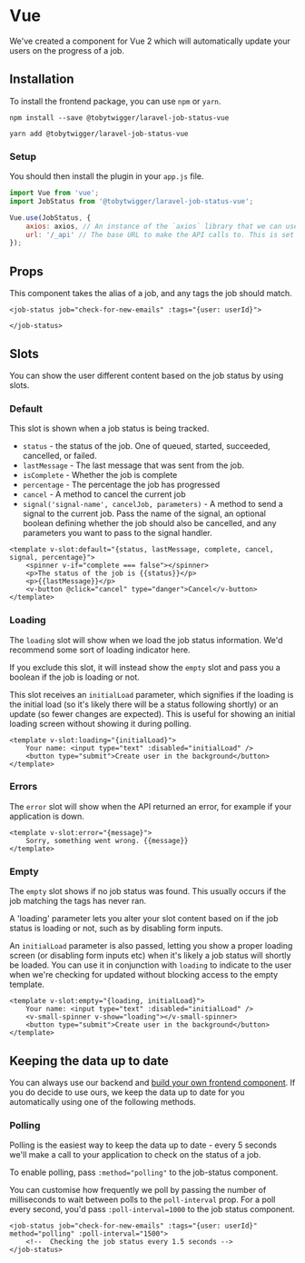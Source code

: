 # Vue

We've created a component for Vue 2 which will automatically update your users on the progress of a job.

## Installation

To install the frontend package, you can use `npm` or `yarn`.

```npm install --save @tobytwigger/laravel-job-status-vue```

```yarn add @tobytwigger/laravel-job-status-vue```

### Setup

You should then install the plugin in your `app.js` file.


```js
import Vue from 'vue';
import JobStatus from '@tobytwigger/laravel-job-status-vue';

Vue.use(JobStatus, {
    axios: axios, // An instance of the `axios` library that we can use to make API calls.
    url: '/_api' // The base URL to make the API calls to. This is set in the `config` of this package once [published](index.md), and defaults to `/_api`.
});
```

## Props

This component takes the alias of a job, and any tags the job should match. 

```vue
<job-status job="check-for-new-emails" :tags="{user: userId}">

</job-status>
```

## Slots

You can show the user different content based on the job status by using slots.

### Default

This slot is shown when a job status is being tracked.

- `status` - the status of the job. One of queued, started, succeeded, cancelled, or failed.
- `lastMessage` - The last message that was sent from the job.
- `isComplete` - Whether the job is complete
- `percentage` - The percentage the job has progressed
- `cancel` - A method to cancel the current job
- `signal('signal-name', cancelJob, parameters)` - A method to send a signal to the current job. Pass the name of the signal, an optional boolean defining whether the job should also be cancelled, and any parameters you want to pass to the signal handler.

```vue
<template v-slot:default="{status, lastMessage, complete, cancel, signal, percentage}">
    <spinner v-if="complete === false"></spinner>
    <p>The status of the job is {{status}}</p>
    <p>{{lastMessage}}</p>
    <v-button @click="cancel" type="danger">Cancel</v-button>
</template>
```

### Loading

The `loading` slot will show when we load the job status information. We'd recommend some sort of loading indicator here.

If you exclude this slot, it will instead show the `empty` slot and pass you a boolean if the job is loading or not.

This slot receives an `initialLoad` parameter, which signifies if the loading is the initial load (so it's likely there will be a status following shortly) or an update (so fewer changes are expected). This is useful for showing an initial loading screen without showing it during polling.

```vue
<template v-slot:loading="{initialLoad}">
    Your name: <input type="text" :disabled="initialLoad" />
    <button type="submit">Create user in the background</button>
</template>
```

### Errors

The `error` slot will show when the API returned an error, for example if your application is down.

```vue
<template v-slot:error="{message}">
    Sorry, something went wrong. {{message}}
</template>
```

### Empty

The `empty` slot shows if no job status was found. This usually occurs if the job matching the tags has never ran.

A 'loading' parameter lets you alter your slot content based on if the job status is loading or not, such as by disabling form inputs.

An `initialLoad` parameter is also passed, letting you show a proper loading screen (or disabling form inputs etc) when it's likely a job status will shortly be loaded. You can use it in conjunction with `loading` to indicate to the user when we're checking for updated without blocking access to the empty template.

```vue
<template v-slot:empty="{loading, initialLoad}">
    Your name: <input type="text" :disabled="initialLoad" />
    <v-small-spinner v-show="loading"></v-small-spinner>
    <button type="submit">Create user in the background</button>
</template>
```

## Keeping the data up to date

You can always use our backend and [build your own frontend component](./custom-frontend.md). If you do decide to use ours, we keep the data up to date for you automatically using one of the following methods.

### Polling

Polling is the easiest way to keep the data up to date - every 5 seconds we'll make a call to your application to check on the status of a job.

To enable polling, pass `:method="polling"` to the job-status component.

You can customise how frequently we poll by passing the number of milliseconds to wait between polls to the `poll-interval` prop. For a poll every second, you'd pass `:poll-interval=1000` to the job status component.

```vue
<job-status job="check-for-new-emails" :tags="{user: userId}" method="polling" :poll-interval="1500">
    <!--  Checking the job status every 1.5 seconds -->
</job-status>
```
